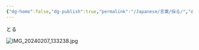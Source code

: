 ```yaml
---
{"dg-home":false,"dg-publish":true,"permalink":"/Japanese/言葉/採る/","dgPassFrontmatter":true}
---
```


 とる

![IMG_20240207_133238.jpg](/img/user/resources/%E7%99%BD%E7%86%8A%E3%82%AB%E3%83%95%E3%82%A7/IMG_20240207_133238.jpg)
